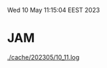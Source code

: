 Wed 10 May 11:15:04 EEST 2023
# JAM
<a href='./cache/202305/10_11.log'>./cache/202305/10_11.log</a>
